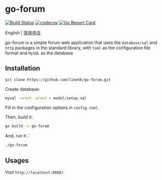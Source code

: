 # go-forum

[![Build Status](https://travis-ci.org/linehk/go-forum.svg?branch=master)](https://travis-ci.org/linehk/go-forum)
[![codecov](https://codecov.io/gh/linehk/go-forum/branch/master/graph/badge.svg)](https://codecov.io/gh/linehk/go-forum)
[![Go Report Card](https://goreportcard.com/badge/github.com/linehk/go-forum)](https://goreportcard.com/report/github.com/linehk/go-forum)

English | [简体中文](./README.md "简体中文")

go-forum is a simple forum web application that uses the `database/sql` and `http` packages in the standard library, with `toml` as the configuration file format and `MySQL` as the database.

## Installation

```bash
git clone https://github.com/linehk/go-forum.git
```

Create database:

```bash
mysql -uroot -proot < model/setup.sql
```

Fill in the configuration options in `config.toml`.

Then, build it:

```bash
go build -o go-forum
```

And, run it：

```bash
./go-forum
```

## Usages

Visit `http://localhost:8080/`.
